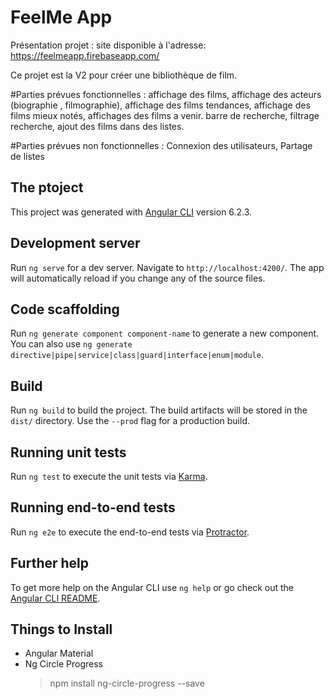 # FeelMe App

Présentation projet : 
site disponible à l'adresse: https://feelmeapp.firebaseapp.com/

Ce projet est la V2 pour créer une bibliothèque de film.

#Parties prévues fonctionnelles : 
  affichage des films, 
  affichage des acteurs (biographie , filmographie), 
  affichage des films tendances, 
  affichage des films mieux notés, 
  affichages des films a venir.
  barre de recherche, 
  filtrage recherche, 
  ajout des films dans des listes.
  
#Parties prévues non fonctionnelles :
  Connexion des utilisateurs, 
  Partage de listes
  
## The ptoject 

This project was generated with [Angular CLI](https://github.com/angular/angular-cli) version 6.2.3.

## Development server

Run `ng serve` for a dev server. Navigate to `http://localhost:4200/`. The app will automatically reload if you change any of the source files.

## Code scaffolding

Run `ng generate component component-name` to generate a new component. You can also use `ng generate directive|pipe|service|class|guard|interface|enum|module`.

## Build

Run `ng build` to build the project. The build artifacts will be stored in the `dist/` directory. Use the `--prod` flag for a production build.

## Running unit tests

Run `ng test` to execute the unit tests via [Karma](https://karma-runner.github.io).

## Running end-to-end tests

Run `ng e2e` to execute the end-to-end tests via [Protractor](http://www.protractortest.org/).

## Further help

To get more help on the Angular CLI use `ng help` or go check out the [Angular CLI README](https://github.com/angular/angular-cli/blob/master/README.md).

## Things to Install 
 - Angular Material
 - Ng Circle Progress 
      > npm install ng-circle-progress --save
